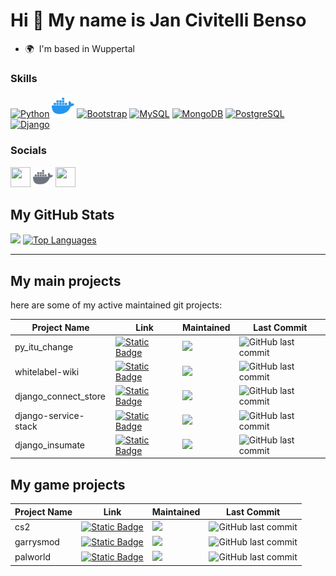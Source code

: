 Hi 👋 My name is Jan Civitelli Benso
====================================

* 🌍  I'm based in Wuppertal

### Skills

<p align="left">
<a href="https://www.python.org/" target="_blank" rel="noreferrer"><img src="https://raw.githubusercontent.com/danielcranney/readme-generator/main/public/icons/skills/python-colored.svg" width="36" height="36" alt="Python" /></a>
<a href="https://www.docker.com/" target="_blank" rel="noreferrer"><img src="https://raw.githubusercontent.com/danielcranney/profileme-dev/main/public/icons/skills/docker-colored.svg" width="36" height="36" alt="Docker" /></a>
<a href="https://getbootstrap.com/" target="_blank" rel="noreferrer"><img src="https://raw.githubusercontent.com/danielcranney/readme-generator/main/public/icons/skills/bootstrap-colored.svg" width="36" height="36" alt="Bootstrap" /></a>
<a href="https://www.mysql.com/" target="_blank" rel="noreferrer"><img src="https://raw.githubusercontent.com/danielcranney/readme-generator/main/public/icons/skills/mysql-colored.svg" width="36" height="36" alt="MySQL" /></a>
<a href="https://www.mongodb.com/" target="_blank" rel="noreferrer"><img src="https://raw.githubusercontent.com/danielcranney/readme-generator/main/public/icons/skills/mongodb-colored.svg" width="36" height="36" alt="MongoDB" /></a>
<a href="https://www.postgresql.org/" target="_blank" rel="noreferrer"><img src="https://raw.githubusercontent.com/danielcranney/readme-generator/main/public/icons/skills/postgresql-colored.svg" width="36" height="36" alt="PostgreSQL" /></a>
<a href="https://www.djangoproject.com/" target="_blank" rel="noreferrer"><img src="https://raw.githubusercontent.com/danielcranney/readme-generator/main/public/icons/skills/django.svg" width="36" height="36" alt="Django" /></a>
</p>


### Socials

<p align="left">
<a href="https://www.github.com/jcivitel" target="_blank" rel="noreferrer"><img src="https://raw.githubusercontent.com/danielcranney/readme-generator/main/public/icons/socials/github.svg" width="32" height="32" /></a>
<a href="https://hub.docker.com/repositories/jcivitell" target="_blank" rel="noreferrer"><img src="https://raw.githubusercontent.com/danielcranney/profileme-dev/main/public/icons/skills/docker-dark.svg" width="32" height="32" /></a>
<a href="https://bitbucket.org/jcivi" target="_blank" rel="noreferrer"><img src="https://flight-deck-assets-bifrost.prod-east.frontend.public.atl-paas.net/assets/image/logos/contrib/bitbucket/icons/blue.svg" width="32" height="32" /></a>
</p>

<!-- ### Badges -->

## My GitHub Stats

<a href="http://www.github.com/jcivitel"><img src="https://github-readme-streak-stats.herokuapp.com/?user=jcivitel&stroke=ffffff&background=1c1917&ring=0891b2&fire=0891b2&currStreakNum=ffffff&currStreakLabel=0891b2&sideNums=ffffff&sideLabels=ffffff&dates=ffffff&hide_border=true" /></a>
<a href="https://github.com/jcivitel" align="left"><img src="https://github-readme-stats.vercel.app/api/top-langs/?username=jcivitel&langs_count=10&title_color=0891b2&text_color=ffffff&icon_color=0891b2&bg_color=1c1917&hide_border=true&locale=en&custom_title=Top%20%Languages" alt="Top Languages" /></a>

---

## My main projects

here are some of my active maintained git projects:

| Project Name   |      Link      |  Maintained | Last Commit |
|----------|-------------|------|------|
| py_itu_change |  [![Static Badge](https://img.shields.io/badge/GitHub-py_itu_change-green?logo=github)](https://github.com/jcivitel/py_itu_change) | [![](https://img.shields.io/maintenance/yes/2024)](https://github.com/jcivitel/py_itu_change) | ![GitHub last commit](https://img.shields.io/github/last-commit/jcivitel/py_itu_change) |
| whitelabel-wiki | [![Static Badge](https://img.shields.io/badge/GitHub-whitelabel_wiki-green?logo=github)](https://github.com/jcivitel/whitelabel-wiki) | [![](https://img.shields.io/maintenance/yes/2024)](https://github.com/jcivitel/whitelabel-wiki) | ![GitHub last commit](https://img.shields.io/github/last-commit/jcivitel/whitelabel-wiki) |
| django_connect_store | [![Static Badge](https://img.shields.io/badge/GitHub-django_connect_store-green?logo=github)](https://github.com/jcivitel/django_connect_store) | [![](https://img.shields.io/maintenance/yes/2024)](https://github.com/jcivitel/django_connect_store) | ![GitHub last commit](https://img.shields.io/github/last-commit/jcivitel/django_connect_store) |
| django-service-stack | [![Static Badge](https://img.shields.io/badge/GitHub-django_service_stack-green?logo=github)](https://github.com/jcivitel/django-service-stack) | [![](https://img.shields.io/maintenance/yes/2024)](https://github.com/jcivitel/django-service-stack) | ![GitHub last commit](https://img.shields.io/github/last-commit/jcivitel/django-service-stack) |
| django_insumate | [![Static Badge](https://img.shields.io/badge/GitHub-django_insumate-green?logo=github)](https://github.com/jcivitel/django_insumate) | [![](https://img.shields.io/maintenance/yes/2024)](https://github.com/jcivitel/django_insumate) | ![GitHub last commit](https://img.shields.io/github/last-commit/jcivitel/django_insumate) |

## My game projects
| Project Name   |      Link      |  Maintained | Last Commit |
|----------|-------------|------|------|
| cs2 |    [![Static Badge](https://img.shields.io/badge/GitHub-cs2-green?logo=github)](https://github.com/jcivitel/cs2)   |   [![](https://img.shields.io/maintenance/yes/2024)](https://github.com/jcivitel/cs2) | ![GitHub last commit](https://img.shields.io/github/last-commit/jcivitel/cs2) |
| garrysmod | [![Static Badge](https://img.shields.io/badge/GitHub-garrysmod-green?logo=github)](https://github.com/jcivitel/garrysmod) |    [![](https://img.shields.io/maintenance/yes/2024)](https://github.com/jcivitel/garrysmod) | ![GitHub last commit](https://img.shields.io/github/last-commit/jcivitel/garrysmod) |
| palworld | [![Static Badge](https://img.shields.io/badge/GitHub-palworld-green?logo=github)](https://github.com/jcivitel/palworld) | [![](https://img.shields.io/maintenance/yes/2024)](https://github.com/jcivitel/palworld) | ![GitHub last commit](https://img.shields.io/github/last-commit/jcivitel/palworld) |
